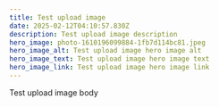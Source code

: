 ```yaml
---
title: Test upload image
date: 2025-02-12T04:10:57.830Z
description: Test upload image description
hero_image: photo-1610196099884-1fb7d114bc81.jpeg
hero_image_alt: Test upload image hero image alt
hero_image_text: Test upload image hero image text
hero_image_link: Test upload image hero image link
---
```

Test upload image body